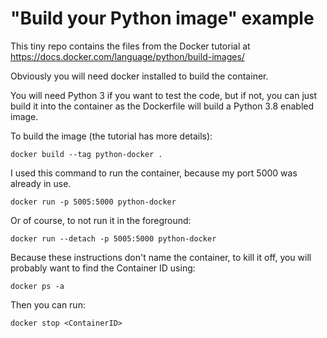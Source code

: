 # "Build your Python image" example

This tiny repo contains the files from the Docker tutorial at https://docs.docker.com/language/python/build-images/

Obviously you will need docker installed to build the container.

You will need Python 3 if you want to test the code, but if not, you can just build it into the container as the Dockerfile will build a Python 3.8 enabled image.

To build the image (the tutorial has more details):

`docker build --tag python-docker .`

I used this command to run the container, because my port 5000 was already in use.

`docker run -p 5005:5000 python-docker`

Or of course, to not run it in the foreground:

`docker run --detach -p 5005:5000 python-docker`

Because these instructions don't name the container, to kill it off, you will probably want to find the Container ID using:

`docker ps -a`

Then you can run:

`docker stop <ContainerID>`
